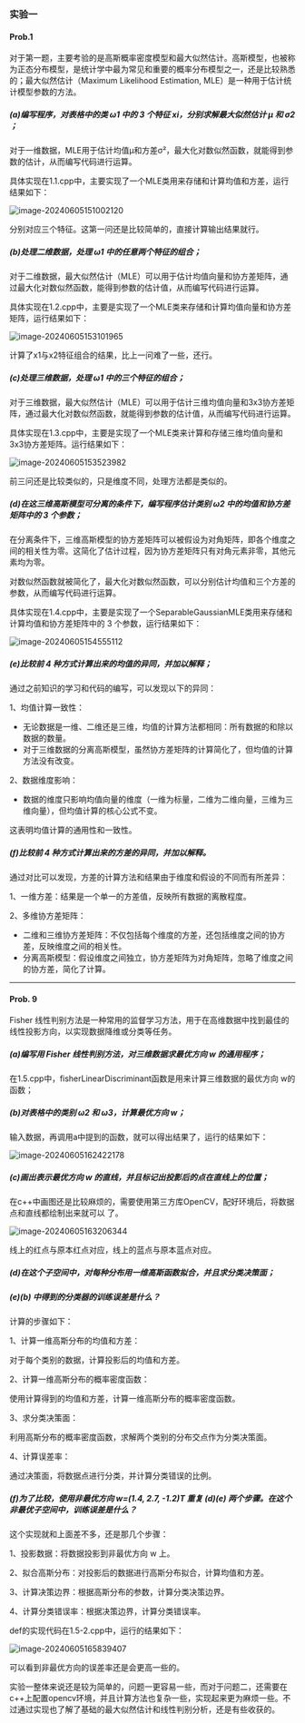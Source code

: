 ### 实验一

#### Prob.1

对于第一题，主要考验的是高斯概率密度模型和最大似然估计。高斯模型，也被称为正态分布模型，是统计学中最为常见和重要的概率分布模型之一，还是比较熟悉的；最大似然估计（Maximum Likelihood Estimation, MLE）是一种用于估计统计模型参数的方法。

##### (a)编写程序，对表格中的类 ω1 中的 3 个特征 xi，分别求解最大似然估计 μ 和 σ2 ；

对于一维数据，MLE用于估计均值μ和方差σ²，最大化对数似然函数，就能得到参数的估计，从而编写代码进行运算。

具体实现在1.1.cpp中，主要实现了一个MLE类用来存储和计算均值和方差，运行结果如下：

![image-20240605151002120](C:\Users\cky\AppData\Roaming\Typora\typora-user-images\image-20240605151002120.png)

分别对应三个特征。这第一问还是比较简单的，直接计算输出结果就行。

##### (b)处理二维数据，处理 ω1 中的任意两个特征的组合；

 对于二维数据，最大似然估计（MLE）可以用于估计均值向量和协方差矩阵，通过最大化对数似然函数，能得到参数的估计值，从而编写代码进行运算。

具体实现在1.2.cpp中，主要是实现了一个MLE类来存储和计算均值向量和协方差矩阵，运行结果如下：

![image-20240605153101965](C:\Users\cky\AppData\Roaming\Typora\typora-user-images\image-20240605153101965.png)

计算了x1与x2特征组合的结果，比上一问难了一些，还行。

##### (c)处理三维数据，处理 ω1 中的三个特征的组合；

对于三维数据，最大似然估计（MLE）可以用于估计三维均值向量和3x3协方差矩阵，通过最大化对数似然函数，就能得到参数的估计值，从而编写代码进行运算。

具体实现在1.3.cpp中，主要是实现了一个MLE类来计算和存储三维均值向量和3x3协方差矩阵。运行结果如下：

![image-20240605153523982](C:\Users\cky\AppData\Roaming\Typora\typora-user-images\image-20240605153523982.png)

前三问还是比较类似的，只是维度不同，处理方法都是类似的。

##### (d)在这三维高斯模型可分离的条件下，编写程序估计类别 ω2 中的均值和协方差矩阵中的 3 个参数；

在分离条件下，三维高斯模型的协方差矩阵可以被假设为对角矩阵，即各个维度之间的相关性为零。这简化了估计过程，因为协方差矩阵只有对角元素非零，其他元素均为零。

对数似然函数就被简化了，最大化对数似然函数，可以分别估计均值和三个方差的参数，从而编写代码进行运算。

具体实现在1.4.cpp中，主要是实现了一个SeparableGaussianMLE类用来存储和计算均值和协方差矩阵中的 3 个参数，运行结果如下：

![image-20240605154555112](C:\Users\cky\AppData\Roaming\Typora\typora-user-images\image-20240605154555112.png)

##### (e)比较前 4 种方式计算出来的均值的异同，并加以解释；

通过之前知识的学习和代码的编写，可以发现以下的异同：

1、均值计算一致性：

- 无论数据是一维、二维还是三维，均值的计算方法都相同：所有数据的和除以数据的数量。
- 对于三维数据的分离高斯模型，虽然协方差矩阵的计算简化了，但均值的计算方法没有改变。

2、数据维度影响：

- 数据的维度只影响均值向量的维度（一维为标量，二维为二维向量，三维为三维向量），但均值计算的核心公式不变。

这表明均值计算的通用性和一致性。

##### (f)比较前 4 种方式计算出来的方差的异同，并加以解释。

通过对比可以发现，方差的计算方法和结果由于维度和假设的不同而有所差异：

1、一维方差：结果是一个单一的方差值，反映所有数据的离散程度。

2、多维协方差矩阵：

- 二维和三维协方差矩阵：不仅包括每个维度的方差，还包括维度之间的协方差，反映维度之间的相关性。
- 分离高斯模型：假设维度之间独立，协方差矩阵为对角矩阵，忽略了维度之间的协方差，简化了计算。

------

#### Prob. 9

Fisher 线性判别方法是一种常用的监督学习方法，用于在高维数据中找到最佳的线性投影方向，以实现数据降维或分类等任务。

##### (a)编写用 Fisher 线性判别方法，对三维数据求最优方向 w 的通用程序；

在1.5.cpp中，fisherLinearDiscriminant函数是用来计算三维数据的最优方向 w的函数；

##### (b)对表格中的类别 ω2 和 ω3，计算最优方向 w；

输入数据，再调用a中提到的函数，就可以得出结果了，运行的结果如下：

![image-20240605162422178](C:\Users\cky\AppData\Roaming\Typora\typora-user-images\image-20240605162422178.png)

##### (c)画出表示最优方向 w 的直线，并且标记出投影后的点在直线上的位置；

在c++中画图还是比较麻烦的，需要使用第三方库OpenCV，配好环境后，将数据点和直线都绘制出来就可以 了。

![image-20240605163206344](C:\Users\cky\AppData\Roaming\Typora\typora-user-images\image-20240605163206344.png)

线上的红点与原本红点对应，线上的蓝点与原本蓝点对应。

##### (d)在这个子空间中，对每种分布用一维高斯函数拟合，并且求分类决策面；

##### (e)(b) 中得到的分类器的训练误差是什么？

计算的步骤如下：

1、计算一维高斯分布的均值和方差：

对于每个类别的数据，计算投影后的均值和方差。

2、计算一维高斯分布的概率密度函数：

使用计算得到的均值和方差，计算一维高斯分布的概率密度函数。

3、求分类决策面：

利用高斯分布的概率密度函数，求解两个类别的分布交点作为分类决策面。

4、计算误差率：

通过决策面，将数据点进行分类，并计算分类错误的比例。

##### (f)为了比较，使用非最优方向 w=(1.4, 2.7, -1.2)T 重复 (d)(e) 两个步骤。在这个非最优子空间中，训练误差是什么？

这个实现就和上面差不多，还是那几个步骤：

1、投影数据：将数据投影到非最优方向 w 上。

2、拟合高斯分布：对投影后的数据进行高斯分布拟合，计算均值和方差。

3、计算决策边界：根据高斯分布的参数，计算分类决策边界。

4、计算分类错误率：根据决策边界，计算分类错误率。

def的实现代码在1.5-2.cpp中，运行的结果如下：

![image-20240605165839407](C:\Users\cky\AppData\Roaming\Typora\typora-user-images\image-20240605165839407.png)

可以看到非最优方向的误差率还是会更高一些的。

实验一整体来说还是较为简单的，问题一更容易一些，而对于问题二，还需要在c++上配置opencv环境，并且计算方法也复杂一些，实现起来更为麻烦一些。不过通过实现也了解了基础的最大似然估计和线性判别分析，还是有些收获的。